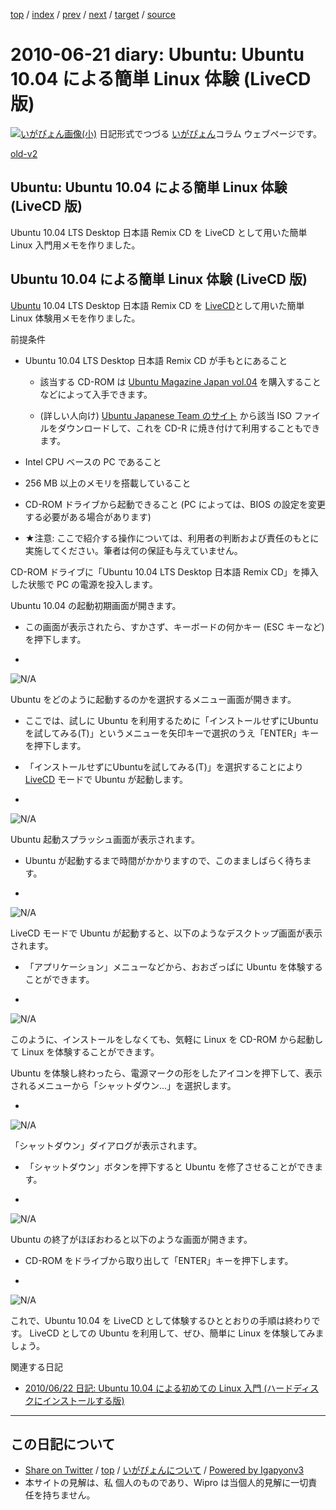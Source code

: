 [top](../index.html) 
 / [index](index.html) 
 / [prev](ig100620.html) 
 / [next](ig100622.html) 
 / [target](https://igapyon.github.io/diary/2010/ig100621.html) 
 / [source](https://github.com/igapyon/diary/blob/master/2010/ig100621.src.md) 

2010-06-21 diary: Ubuntu: Ubuntu 10.04 による簡単 Linux 体験 (LiveCD 版)
=====================================================================================================
[![いがぴょん画像(小)](https://igapyon.github.io/diary/images/iga200306s.jpg "いがぴょん")](https://igapyon.github.io/diary/memo/memoigapyon.html) 日記形式でつづる [いがぴょん](https://igapyon.github.io/diary/memo/memoigapyon.html)コラム ウェブページです。

[old-v2](ig100621-orig.html)

## Ubuntu: Ubuntu 10.04 による簡単 Linux 体験 (LiveCD 版)

Ubuntu 10.04 LTS Desktop 日本語 Remix CD を LiveCD として用いた簡単 Linux 入門用メモを作りました。


## Ubuntu 10.04 による簡単 Linux 体験 (LiveCD 版)

[Ubuntu](http://www.igapyon.jp/igapyon/diary/keyword/ubuntu.html) 10.04 LTS Desktop 日本語 Remix CD を [LiveCD](http://www.igapyon.jp/igapyon/diary/keyword/livecd.html)として用いた簡単 Linux 体験用メモを作りました。

前提条件

* Ubuntu 10.04 LTS Desktop 日本語 Remix CD が手もとにあること
  
  * 該当する CD-ROM は [Ubuntu Magazine Japan vol.04](http://www.amazon.co.jp/exec/obidos/ASIN/4048686399/igapyondiary-22) を購入することなどによって入手できます。
    
  * (詳しい人向け) [Ubuntu Japanese Team のサイト](http://www.ubuntulinux.jp/products/GetUbuntu) から該当 ISO ファイルをダウンロードして、これを CD-R に焼き付けて利用することもできます。
  

  
* Intel CPU ベースの PC であること
  
* 256 MB 以上のメモリを搭載していること
  
* CD-ROM ドライブから起動できること (PC によっては、BIOS の設定を変更する必要がある場合があります)
  
* ★注意: ここで紹介する操作については、利用者の判断および責任のもとに実施してください。筆者は何の保証も与えていません。

CD-ROM ドライブに「Ubuntu 10.04 LTS Desktop 日本語 Remix CD」を挿入した状態で PC の電源を投入します。

Ubuntu 10.04 の起動初期画面が開きます。

* この画面が表示されたら、すかさず、キーボードの何かキー (ESC キーなど) を押下します。
  
* 
![N/A](http://www.igapyon.jp/igapyon/image/diary/2010/20100621ubuntu001.png)

Ubuntu をどのように起動するのかを選択するメニュー画面が開きます。

* ここでは、試しに Ubuntu を利用するために「インストールせずにUbuntuを試してみる(T)」というメニューを矢印キーで選択のうえ「ENTER」キーを押下します。
  
* 「インストールせずにUbuntuを試してみる(T)」を選択することにより [LiveCD](http://www.igapyon.jp/igapyon/diary/keyword/livecd.html) モードで Ubuntu
  が起動します。
  
* 
![N/A](http://www.igapyon.jp/igapyon/image/diary/2010/20100621ubuntu002.png)

Ubuntu 起動スプラッシュ画面が表示されます。

* Ubuntu が起動するまで時間がかかりますので、このまましばらく待ちます。
  
* 
![N/A](http://www.igapyon.jp/igapyon/image/diary/2010/20100621ubuntu003.png)

LiveCD モードで Ubuntu が起動すると、以下のようなデスクトップ画面が表示されます。

* 「アプリケーション」メニューなどから、おおざっぱに Ubuntu を体験することができます。
  
* 
![N/A](http://www.igapyon.jp/igapyon/image/diary/2010/20100621ubuntu004.png)

このように、インストールをしなくても、気軽に Linux を CD-ROM から起動して Linux を体験することができます。

Ubuntu を体験し終わったら、電源マークの形をしたアイコンを押下して、表示されるメニューから「シャットダウン...」を選択します。

* 
![N/A](http://www.igapyon.jp/igapyon/image/diary/2010/20100621ubuntu005.png)

「シャットダウン」ダイアログが表示されます。

* 「シャットダウン」ボタンを押下すると Ubuntu を修了させることができます。
  
* 
![N/A](http://www.igapyon.jp/igapyon/image/diary/2010/20100621ubuntu006.png)

Ubuntu の終了がほぼおわると以下のような画面が開きます。

* CD-ROM をドライブから取り出して「ENTER」キーを押下します。
  
* 
![N/A](http://www.igapyon.jp/igapyon/image/diary/2010/20100621ubuntu007.png)

これで、Ubuntu 10.04 を LiveCD として体験するひととおりの手順は終わりです。
LiveCD としての Ubuntu を利用して、ぜひ、簡単に Linux を体験してみましょう。

関連する日記

* [2010/06/22 日記: Ubuntu 10.04 による初めての Linux 入門 (ハードディスクにインストールする版)](ig100622.html)


----------------------------------------------------------------------------------------------------

## この日記について

* [Share on Twitter](https://twitter.com/intent/tweet?hashtags=igapyon%2Cdiary%2C%E3%81%84%E3%81%8C%E3%81%B4%E3%82%87%E3%82%93&text=Ubuntu%3A+Ubuntu+10.04+%E3%81%AB%E3%82%88%E3%82%8B%E7%B0%A1%E5%8D%98+Linux+%E4%BD%93%E9%A8%93+%28LiveCD+%E7%89%88%29&url=https%3A%2F%2Figapyon.github.io%2Fdiary%2F2010%2Fig100621.html) / [top](../index.html) / [いがぴょんについて](https://igapyon.github.io/diary/memo/memoigapyon.html) / [Powered by Igapyonv3](https://github.com/igapyon/igapyonv3)
* 本サイトの見解は、私 個人のものであり、Wipro は当個人的見解に一切責任を持ちません。 
